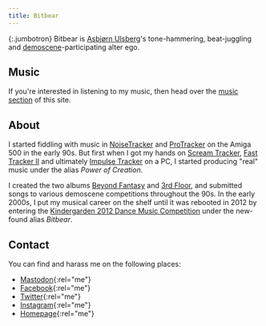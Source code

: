 ```yaml
---
title: Bitbear
---
```


{:.jumbotron}
Bitbear is [Asbjørn Ulsberg][asbjornu]'s tone-hammering, beat-juggling
and [demoscene]-participating alter ego.

## Music

If you're interested in listening to my music, then head over the [music
section](music) of this site.

## About

I started fiddling with music in [NoiseTracker][noisetracker] and
[ProTracker][protracker] on the Amiga 500 in the early 90s. But first when I
got my hands on [Scream Tracker][scream-tracker], [Fast Tracker
II][fast-tracker] and ultimately [Impulse Tracker][impulse-tracker] on a PC, I
started producing "real" music under the alias *Power of Creation*.

I created the two albums [Beyond Fantasy][beyond-fantasy] and [3rd
Floor][3rd-floor], and submitted songs to various demoscene competitions
throughout the 90s. In the early 2000s, I put my musical career on the shelf
until it was rebooted in 2012 by entering the [Kindergarden 2012 Dance Music
Competition][kg2012] under the new-found alias *Bitbear*.

## Contact

You can find and harass me on the following places:

- [Mastodon]{:rel="me"}
- [Facebook]{:rel="me"}
- [Twitter]{:rel="me"}
- [Instagram]{:rel="me"}
- [Homepage]{:rel="me"}

[3rd-floor]: https://soundcloud.com/bitbear/sets/3rd-floor
[asbjornu]: https://asbjor.nu/
[beyond-fantasy]: https://soundcloud.com/bitbear/sets/beyond-fantasy
[demoscene]: https://en.wikipedia.org/wiki/Demoscene
[facebook]: https://www.facebook.com/bitbearmusic
[fast-tracker]: https://en.wikipedia.org/wiki/FastTracker_2
[homepage]: https://asbjor.nu/
[impulse-tracker]: https://en.wikipedia.org/wiki/Impulse_Tracker
[instagram]: https://www.instagram.com/bitbearmusic
[kg2012]: https://demozoo.org/parties/1458/#competition_5258
[mastodon]: https://mastodon.social/@bitbear
[noisetracker]: https://en.wikipedia.org/wiki/NoiseTracker
[protracker]: https://en.wikipedia.org/wiki/ProTracker
[scream-tracker]: https://en.wikipedia.org/wiki/Scream_Tracker
[twitter]: https://twitter.com/bitbearmusic
